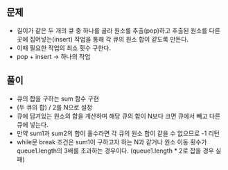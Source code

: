 ## 문제
- 길이가 같은 두 개의 큐 중 하나를 골라 원소를 추출(pop)하고 추출된 원소를 다른 곳에 집어넣는(insert) 작업을 통해 각 큐의 원소 합이 같도록 만든다.
- 이때 필요한 작업의 최소 횟수 구한다.
- pop + insert → 하나의 작업

## 풀이
- 큐의 합을 구하는 sum 함수 구현
- (두 큐의 합) / 2를 N으로 설정
- 큐에 담겨있는 원소의 합을 계산하며 해당 큐의 합이 N보다 크면 큐에서 빼고 다른 큐에 넣는다.
- 만약 sum1과 sum2의 합이 홀수라면 각 큐의 원소 합이 같을 수 없으므로 -1 리턴
- while문 break 조건은 sum1이 구하고자 하는 N과 같거나 원소 이동 횟수가 queue1.length의 3배를 초과하는 경우이다. (queue1.length * 2로 잡을 경우 실패)
